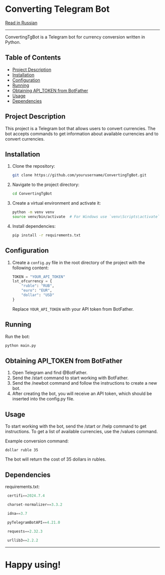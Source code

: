 # Converting Telegram Bot


[Read in Russian](ReadME_ru.md)
___


ConvertingTgBot is a Telegram bot for currency conversion written in Python.

## Table of Contents

- [Project Description](#project-description)
- [Installation](#installation)
- [Configuration](#configuration)
- [Running](#running)
- [Obtaining API_TOKEN from BotFather](#obtaining-api_token-from-botfather)
- [Usage](#usage)
- [Dependencies](#dependencies)

## Project Description

This project is a Telegram bot that allows users to convert currencies. The bot accepts commands to get information about available currencies and to convert currencies.

## Installation

1. Clone the repository:
    ```sh
    git clone https://github.com/yourusername/ConvertingTgBot.git
    ```
2. Navigate to the project directory:
    ```sh
    cd ConvertingTgBot
    ```
3. Create a virtual environment and activate it:
    ```sh
    python -m venv venv
    source venv/bin/activate  # For Windows use `venv\Scripts\activate`
    ```
4. Install dependencies:
    ```sh
    pip install -r requirements.txt
    ```

## Configuration

1. Create a `config.py` file in the root directory of the project with the following content:
    ```python
    TOKEN = "YOUR_API_TOKEN"
    lst_ofcurrency = {
        "ruble": "RUB",
        "euro": "EUR",
        "dollar": "USD"
    }
    ```
    Replace `YOUR_API_TOKEN` with your API token from BotFather.

## Running

Run the bot:
```sh
python main.py
```


## Obtaining API_TOKEN from BotFather

1. Open Telegram and find @BotFather.
2. Send the /start command to start working with BotFather.
3. Send the /newbot command and follow the instructions to create a new bot.
4. After creating the bot, you will receive an API token, which should be inserted into the config.py file.


## Usage

To start working with the bot, send the /start or /help command to get instructions. To get a list of available currencies, use the /values command.

Example conversion command:
```text
dollar ruble 35
```
The bot will return the cost of 35 dollars in rubles.


## Dependencies

requirements.txt:
   ```python
    certifi==2024.7.4

    charset-normalizer==3.3.2

    idna==3.7
    
    pyTelegramBotAPI==4.21.0

    requests==2.32.3

    urllib3==2.2.2
   ```

---
# Happy using!
